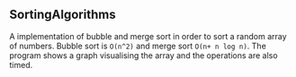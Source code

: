 ## SortingAlgorithms

A implementation of bubble and merge sort in order to sort a random array of numbers. Bubble sort is `O(n^2)` and merge sort `O(n+ n log n)`. The program shows a graph visualising the array and the operations are also timed. 
